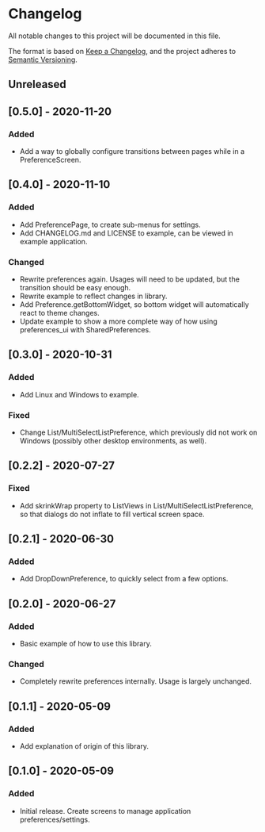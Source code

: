 # Changelog
All notable changes to this project will be documented in this file.

The format is based on [Keep a Changelog](https://keepachangelog.com/en/1.0.0/),
and the project adheres to [Semantic Versioning](https://semver.org/spec/v2.0.0.html).

## Unreleased

## [0.5.0] - 2020-11-20
### Added
 - Add a way to globally configure transitions between pages while in a PreferenceScreen.

## [0.4.0] - 2020-11-10
### Added
 - Add PreferencePage, to create sub-menus for settings.
 - Add CHANGELOG.md and LICENSE to example, can be viewed in example application.
### Changed
 - Rewrite preferences again. Usages will need to be updated, but the transition should be easy enough.
 - Rewrite example to reflect changes in library.
 - Add Preference.getBottomWidget, so bottom widget will automatically react to theme changes.
 - Update example to show a more complete way of how using preferences_ui with SharedPreferences.

## [0.3.0] - 2020-10-31
### Added
 - Add Linux and Windows to example.
### Fixed
 - Change List/MultiSelectListPreference, which previously did not work on Windows (possibly other desktop environments, as well).

## [0.2.2] - 2020-07-27
### Fixed
 - Add skrinkWrap property to ListViews in List/MultiSelectListPreference, so that dialogs do not inflate to fill vertical screen space.

## [0.2.1] - 2020-06-30
### Added
 - Add DropDownPreference, to quickly select from a few options.

## [0.2.0] - 2020-06-27
### Added
 - Basic example of how to use this library.
### Changed
 - Completely rewrite preferences internally. Usage is largely unchanged.

## [0.1.1] - 2020-05-09
### Added
 - Add explanation of origin of this library.

## [0.1.0] - 2020-05-09
### Added
 - Initial release. Create screens to manage application preferences/settings.
